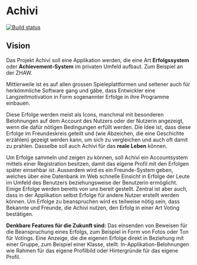 # Achivi
[![Build status](https://ci.cloudlab.zhaw.ch/api/projects/status/3627po5i348a6stj/branch/master?svg=true)](https://ci.cloudlab.zhaw.ch/project/vonahsan/achivi/branch/master)

## Vision

Das Projekt Achivi soll eine Applikation werden, die eine Art **Erfolgssystem** oder **Achievement-System** im privaten Umfeld aufbaut. Zum Beispiel an der ZHAW.

Mittlerweile ist es auf allen grossen Spieleplattformen und seltener auch für herkömmliche Software gang und gäbe, dass Entwickler eine Langzeitmotivation in Form sogenannter Erfolge in ihre Programme einbauen.

Diese Erfolge werden meist als Icons, manchmal mit besonderen Belohnungen auf dem Account des Nutzers oder der Nutzerin angezeigt, wenn die dafür nötigen Bedingungen erfüllt werden. Die Idee ist, dass diese Erfolge im Freundeskreis geteilt und (wie Abzeichen, die eine Geschichte erzählen) gezeigt werden kann, um sich zu vergleichen und auch oft damit zu prahlen.
Dasselbe soll auch Achivi für das **reale Leben** können.

Um Erfolge sammeln und zeigen zu können, soll Achivi ein Accountsystem mittels einer Registration besitzen, damit das eigene Profil mit den Erfolgen später einsehbar ist. Ausserdem wird es ein Freunde-System geben, welches über eine Datenbank im Web schnelle Einsicht in Erfolge der Leute im Umfeld des Benutzers beziehungsweise der Benutzerin ermöglicht. Einige Erfolge werden bereits von uns bereit gestellt. Zentral ist aber auch, dass in der Applikation selbst Erfolge für andere Nutzer erstellt werden können. Um Erfolge zu beanspruchen wird es teilweise nötig sein, dass Bekannte und Freunde, die Achivi nutzen, den Erfolg in einer Art Voting bestätigen.

**Denkbare Features für die Zukunft sind:**
Das einsenden von Beweisen für die Beanspruchung eines Erfolgs, zum Beispiel in Form von Fotos oder Ton für Votings.
Eine Anzeige, die die eigenen Erfolge direkt in Beziehung mit einer Gruppe, zum Beispiel einer Klasse, stellt.
In-Applikation-Belohnungen wie Rahmen für das eigene Profilbild oder Hintergründe für das eigene Profil.
